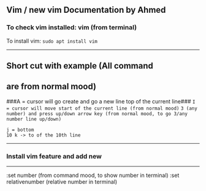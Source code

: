 ## Vim / new vim Documentation by Ahmed

### To check vim installed: vim (from  terminal)
To install vim: ```sudo apt install vim```

------------------------------------
## Short cut with example (All command
are from normal mood)
------------------------------------
###A = cursor will go create and go a new line top of the current line###
```I = cursor will move start of the current line (from normal mood)```
```3 (any number) and press up/down arrow key (from normal mood, to go 3/any number line up/down)```
 
```0 k = up
j = bottom
10 k -> to of the 10th line
```
  
 
-------------------------------------
### Install vim feature and add new
-------------------------------------
:set number (from command mood, to show number in terminal)
:set relativenumber (relative number in terminal)
